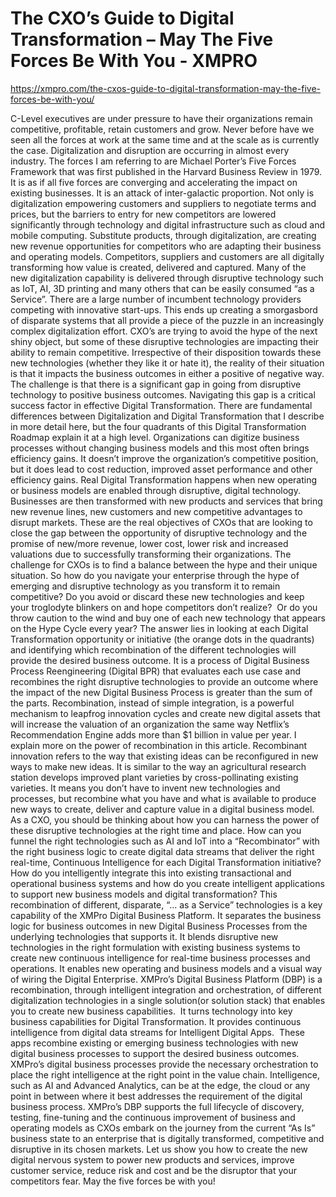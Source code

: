 # The CXO’s Guide to Digital Transformation – May The Five Forces Be With You - XMPRO

https://xmpro.com/the-cxos-guide-to-digital-transformation-may-the-five-forces-be-with-you/

C-Level executives are under pressure to have their organizations remain competitive, profitable, retain customers and grow. Never before have we seen all the forces at work at the same time and at the scale as is currently the case. Digitalization and disruption are occurring in almost every industry. The forces I am referring to are Michael Porter’s Five Forces Framework that was first published in the Harvard Business Review in 1979. It is as if all five forces are converging and accelerating the impact on existing businesses. It is an attack of inter-galactic proportion.
Not only is digitalization empowering customers and suppliers to negotiate terms and prices, but the barriers to entry for new competitors are lowered significantly through technology and digital infrastructure such as cloud and mobile computing.
Substitute products, through digitalization, are creating new revenue opportunities for competitors who are adapting their business and operating models. Competitors, suppliers and customers are all digitally transforming how value is created, delivered and captured.
Many of the new digitalization capability is delivered through disruptive technology such as IoT, AI, 3D printing and many others that can be easily consumed “as a Service”. There are a large number of incumbent technology providers competing with innovative start-ups. This ends up creating a smorgasbord of disparate systems that all provide a piece of the puzzle in an increasingly complex digitalization effort.
CXO’s are trying to avoid the hype of the next shiny object, but some of these disruptive technologies are impacting their ability to remain competitive. Irrespective of their disposition towards these new technologies (whether they like it or hate it), the reality of their situation is that it impacts the business outcomes in either a positive of negative way. The challenge is that there is a significant gap in going from disruptive technology to positive business outcomes. Navigating this gap is a critical success factor in effective Digital Transformation.
There are fundamental differences between Digitalization and Digital Transformation that I describe in more detail here, but the four quadrants of this Digital Transformation Roadmap explain it at a high level.
Organizations can digitize business processes without changing business models and this most often brings efficiency gains. It doesn’t improve the organization’s competitive position, but it does lead to cost reduction, improved asset performance and other efficiency gains.
Real Digital Transformation happens when new operating or business models are enabled through disruptive, digital technology. Businesses are then transformed with new products and services that bring new revenue lines, new customers and new competitive advantages to disrupt markets. These are the real objectives of CXOs that are looking to close the gap between the opportunity of disruptive technology and the promise of new/more revenue, lower cost, lower risk and increased valuations due to successfully transforming their organizations. The challenge for CXOs is to find a balance between the hype and their unique situation.
So how do you navigate your enterprise through the hype of emerging and disruptive technology as you transform it to remain competitive? Do you avoid or discard these new technologies and keep your troglodyte blinkers on and hope competitors don’t realize?  Or do you throw caution to the wind and buy one of each new technology that appears on the Hype Cycle every year?
The answer lies in looking at each Digital Transformation opportunity or initiative (the orange dots in the quadrants) and identifying which recombination of the different technologies will provide the desired business outcome. It is a process of Digital Business Process Reengineering (Digital BPR) that evaluates each use case and recombines the right disruptive technologies to provide an outcome where the impact of the new Digital Business Process is greater than the sum of the parts.
Recombination, instead of simple integration, is a powerful mechanism to leapfrog innovation cycles and create new digital assets that will increase the valuation of an organization the same way Netflix’s Recommendation Engine adds more than $1 billion in value per year. I explain more on the power of recombination in this article. Recombinant innovation refers to the way that existing ideas can be reconfigured in new ways to make new ideas. It is similar to the way an agricultural research station develops improved plant varieties by cross-pollinating existing varieties. It means you don’t have to invent new technologies and processes, but recombine what you have and what is available to produce new ways to create, deliver and capture value in a digital business model.
As a CXO, you should be thinking about how you can harness the power of these disruptive technologies at the right time and place. How can you funnel the right technologies such as AI and IoT into a “Recombinator” with the right business logic to create digital data streams that deliver the right real-time, Continuous Intelligence for each Digital Transformation initiative? How do you intelligently integrate this into existing transactional and operational business systems and how do you create intelligent applications to support new business models and digital transformation?
This recombination of different, disparate, “… as a Service” technologies is a key capability of the XMPro Digital Business Platform. It separates the business logic for business outcomes in new Digital Business Processes from the underlying technologies that supports it. It blends disruptive new technologies in the right formulation with existing business systems to create new continuous intelligence for real-time business processes and operations. It enables new operating and business models and a visual way of wiring the Digital Enterprise.
XMPro’s Digital Business Platform (DBP) is a recombination, through intelligent integration and orchestration, of different digitalization technologies in a single solution(or solution stack) that enables you to create new business capabilities.  It turns technology into key business capabilities for Digital Transformation. It provides continuous intelligence from digital data streams for Intelligent Digital Apps.  These apps recombine existing or emerging business technologies with new digital business processes to support the desired business outcomes.
XMPro’s digital business processes provide the necessary orchestration to place the right intelligence at the right point in the value chain. Intelligence, such as AI and Advanced Analytics, can be at the edge, the cloud or any point in between where it best addresses the requirement of the digital business process.
XMPro’s DBP supports the full lifecycle of discovery, testing, fine-tuning and the continuous improvement of business and operating models as CXOs embark on the journey from the current “As Is” business state to an enterprise that is digitally transformed, competitive and disruptive in its chosen markets.
Let us show you how to create the new digital nervous system to power new products and services, improve customer service, reduce risk and cost and be the disruptor that your competitors fear.
May the five forces be with you!
